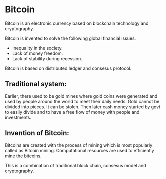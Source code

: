 # Bitcoin

Bitcoin is an electronic currency based on blockchain technology and cryptography. 

Bitcoin is invented to solve the following global financial issues.
  - Inequality in the society.
  - Lack of money freedom.
  - Lack of stability during recession.

Bitcoin is based on distributed ledger and consesus protocol.

## Traditional system:

Earlier, there used to be gold mines where gold coins were generated and used by people around the world to meet their daily needs.
Gold cannot be divided into pieces. 
It can be stolen. 
Then later cash money started by govt to easily divide and to have a free flow of money with people and investments.

## Invention of Bitcoin:

Bitcoins are created with the process of mining which is most popularly called as Bitcoin mining. Computational resources are used to efficiently mine the bitcoins.

This is a combination of traditional block chain, consesus model and cryptography. 

